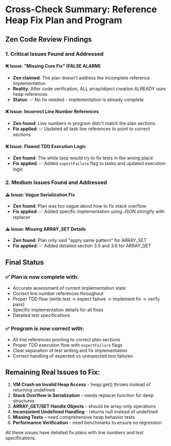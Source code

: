 # Cross-Check Summary: Reference Heap Fix Plan and Program

## Zen Code Review Findings

### 1. Critical Issues Found and Addressed

#### ❌ Issue: "Missing Core Fix" (FALSE ALARM)
- **Zen claimed**: The plan doesn't address the incomplete reference implementation
- **Reality**: After code verification, ALL array/object creation ALREADY uses heap references
- **Status**: ✅ No fix needed - implementation is already complete

#### ❌ Issue: Incorrect Line Number References
- **Zen found**: Line numbers in program didn't match the plan sections
- **Fix applied**: ✅ Updated all task line references to point to correct sections

#### ❌ Issue: Flawed TDD Execution Logic
- **Zen found**: The while loop would try to fix tests in the wrong place
- **Fix applied**: ✅ Added `expectFailure` flag to tasks and updated execution logic

### 2. Medium Issues Found and Addressed

#### ⚠️ Issue: Vague Serialization Fix
- **Zen found**: Plan was too vague about how to fix stack overflow
- **Fix applied**: ✅ Added specific implementation using JSON.stringify with replacer

#### ⚠️ Issue: Missing ARRAY_SET Details
- **Zen found**: Plan only said "apply same pattern" for ARRAY_SET
- **Fix applied**: ✅ Added detailed section 3.5 and 3.6 for ARRAY_SET

## Final Status

### ✅ Plan is now complete with:
- Accurate assessment of current implementation state
- Correct line number references throughout
- Proper TDD flow (write test → expect failure → implement fix → verify pass)
- Specific implementation details for all fixes
- Detailed test specifications

### ✅ Program is now correct with:
- All line references pointing to correct plan sections
- Proper TDD execution flow with `expectFailure` flags
- Clear separation of test writing and fix implementation
- Correct handling of expected vs unexpected test failures

## Remaining Real Issues to Fix:

1. **VM Crash on Invalid Heap Access** - heap.get() throws instead of returning undefined
2. **Stack Overflow in Serialization** - needs replacer function for deep structures
3. **ARRAY_GET/SET Handle Objects** - should be array-only operations
4. **Inconsistent Undefined Handling** - returns null instead of undefined
5. **Missing Tests** - need comprehensive heap behavior tests
6. **Performance Verification** - need benchmarks to ensure no regression

All these issues have detailed fix plans with line numbers and test specifications.
